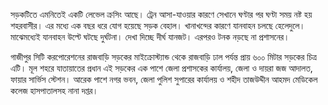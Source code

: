 সড়কটিতে এমনিতেই একটি লেভেল ক্রসিং আছে। ট্রেন আসা-যাওয়ার কারণে সেখানে ঘণ্টার পর ঘণ্টা সময় নষ্ট হয় শহরবাসীর। এর মধ্যে এক বছর ধরে যোগ হয়েছে সড়ক বেহাল। খানাখন্দের কারণে যানবাহন চলছে হেলেদুলে। মাঝেমধ্যেই যানবাহন উল্টে ঘটছে দুর্ঘটনা। দেখা দিচ্ছে দীর্ঘ যানজট। এরপরও টনক নড়ছে না প্রশাসনের।

গাজীপুর সিটি করপোরেশনের রাজবাড়ি সড়কের মাইক্রোস্ট্যান্ড থেকে রাজবাড়ি ঢাল পর্যন্ত প্রায় ৬০০ মিটার সড়কের চিত্র এটি। মূল শহরে যাতায়াতের প্রধান এই সড়কের এক পাশে জেলা প্রশাসকের কার্যালয়, জেলা ও দায়রা জজ আদালত, ফায়ার সার্ভিস স্টেশন। আরেক পাশে নগর ভবন, জেলা পুলিশ সুপারের কার্যালয় ও শহীদ তাজউদ্দীন আহমদ মেডিকেল কলেজ হাসপাতালসহ নানা দপ্তর।
